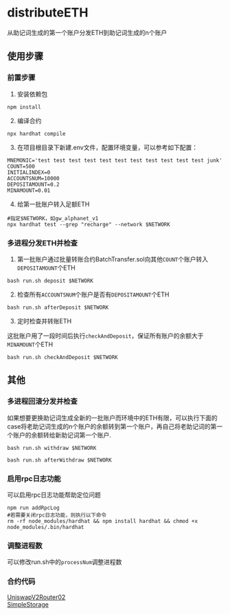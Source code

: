 # distributeETH

从助记词生成的第一个账户分发ETH到助记词生成的n个账户

## 使用步骤

### 前置步骤

1. 安装依赖包

```shell
npm install
```

2. 编译合约

```shell
npx hardhat compile
```

3. 在项目根目录下新建.env文件，配置环境变量，可以参考如下配置：

```dotenv
MNEMONIC='test test test test test test test test test test test junk'
COUNT=500
INITIALINDEX=0
ACCOUNTSNUM=10000
DEPOSITAMOUNT=0.2
MINAMOUNT=0.01
```

4. 给第一批账户转入足额ETH

```shell
#指定$NETWORK，如gw_alphanet_v1
npx hardhat test --grep "recharge" --network $NETWORK
```

### 多进程分发ETH并检查

1. 第一批账户通过批量转账合约BatchTransfer.sol向其他`COUNT`个账户转入`DEPOSITAMOUNT`个ETH

```shell
bash run.sh deposit $NETWORK
```

2. 检查所有`ACCOUNTSNUM`个账户是否有`DEPOSITAMOUNT`个ETH

```shell
bash run.sh afterDeposit $NETWORK
```

3. 定时检查并转账ETH

这批账户用了一段时间后执行`checkAndDeposit`，保证所有账户的余额大于`MINAMOUNT`个ETH

```shell
bash run.sh checkAndDeposit $NETWORK
```

## 其他

### 多进程回滚分发并检查

如果想要更换助记词生成全新的一批账户而环境中的ETH有限，可以执行下面的case将老助记词生成的n个账户的余额转到第一个账户，再自己将老助记词的第一个账户的余额转给新助记词第一个账户.

```shell
bash run.sh withdraw $NETWORK
```

```shell
bash run.sh afterWithdraw $NETWORK
```

### 启用rpc日志功能

可以启用rpc日志功能帮助定位问题

```shell
npm run addRpcLog
#若需要关闭rpc日志功能，则执行以下命令
rm -rf node_modules/hardhat && npm install hardhat && chmod +x node_modules/.bin/hardhat
```

### 调整进程数

可以修改run.sh中的`processNum`调整进程数

### 合约代码

[UniswapV2Router02](https://sepolia.etherscan.io/address/0xcffdb3456e959b1b9dfd70534ee94e3cd48431be#code)  
[SimpleStorage](https://sepolia.etherscan.io/address/0x47f45bb0bd0087d355d4c314eb55ffb10b64bad1#code)
